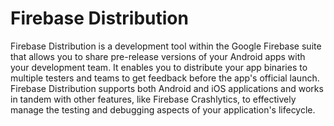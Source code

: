 # Firebase Distribution

Firebase Distribution is a development tool within the Google Firebase suite that allows you to share pre-release versions of your Android apps with your development team. It enables you to distribute your app binaries to multiple testers and teams to get feedback before the app's official launch. Firebase Distribution supports both Android and iOS applications and works in tandem with other features, like Firebase Crashlytics, to effectively manage the testing and debugging aspects of your application's lifecycle.